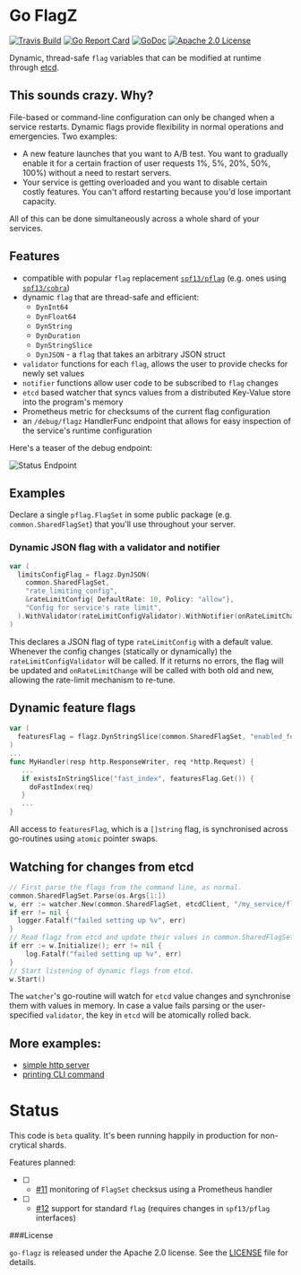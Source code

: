
# Go FlagZ 

[![Travis Build](https://travis-ci.org/mwitkow/go-flagz.svg)](https://travis-ci.org/mwitkow/go-flagz)
[![Go Report Card](http://goreportcard.com/badge/mwitkow/go-flagz)](http://goreportcard.com/report/mwitkow/go-flagz)
[![GoDoc](http://img.shields.io/badge/GoDoc-Reference-blue.svg)](https://godoc.org/github.com/mwitkow/go-flagz)
[![Apache 2.0 License](https://img.shields.io/badge/License-Apache%202.0-blue.svg)](LICENSE)

Dynamic, thread-safe `flag` variables that can be modified at runtime through [etcd](https://github.com/coreos/etcd).
 
## This sounds crazy. Why?

File-based or command-line configuration can only be changed when a service restarts. Dynamic flags provide
flexibility in normal operations and emergencies. Two examples:
 
 * A new feature launches that you want to A/B test. You want to gradually enable it for a certain fraction of user
 requests  1%, 5%, 20%, 50%, 100%) without a need to restart servers.
 * Your service is getting overloaded and you want to disable certain costly features. You can't afford 
 restarting because you'd lose important capacity.
 
All of this can be done simultaneously across a whole shard of your services.

## Features

 * compatible with popular `flag` replacement [`spf13/pflag`](https://github.com/spf13/pflag) (e.g. ones using [`spf13/cobra`](https://github.com/spf13/cobra))
 * dynamic `flag` that are thread-safe and efficient:
   - `DynInt64`
   - `DynFloat64`
   - `DynString`
   - `DynDuration`
   - `DynStringSlice`
   - `DynJSON` - a `flag` that takes an arbitrary JSON struct
 * `validator` functions for each `flag`, allows the user to provide checks for newly set values
 * `notifier` functions allow user code to be subscribed to `flag` changes
 * `etcd` based watcher that syncs values from a distributed Key-Value store into the program's memory
 * Prometheus metric for checksums of the current flag configuration
 * an `/debug/flagz` HandlerFunc endpoint that allows for easy inspection of the service's runtime configuration

Here's a teaser of the debug endpoint:

![Status Endpoint](https://raw.githubusercontent.com/mwitkow/go-flagz/screenshots/screenshot_endpoint.png)

## Examples

Declare a single `pflag.FlagSet` in some public package (e.g. `common.SharedFlagSet`) that you'll use throughout your server.


### Dynamic JSON flag with a validator and notifier

```go
var (
  limitsConfigFlag = flagz.DynJSON(
    common.SharedFlagSet, 
    "rate_limiting_config", 
    &rateLimitConfig{ DefaultRate: 10, Policy: "allow"},
    "Config for service's rate limit",
  ).WithValidator(rateLimitConfigValidator).WithNotifier(onRateLimitChange)
)
```

This declares a JSON flag of type `rateLimitConfig` with a default value. Whenever the config changes (statically or dynamically) the `rateLimitConfigValidator` will be called. If it returns no errors, the flag will be updated and `onRateLimitChange` will be called with both old and new, allowing the rate-limit mechanism to re-tune.

## Dynamic feature flags

```go
var (
  featuresFlag = flagz.DynStringSlice(common.SharedFlagSet, "enabled_features", []string{"fast_index"}, "list of enabled feature markers")
)
...
func MyHandler(resp http.ResponseWriter, req *http.Request) {
   ...
   if existsInStringSlice("fast_index", featuresFlag.Get()) {
     doFastIndex(req)
   }
   ...
}
```

All access to `featuresFlag`, which is a `[]string` flag, is synchronised across go-routines using `atomic` pointer swaps. 

## Watching for changes from etcd

```go
// First parse the flags from the command line, as normal.
common.SharedFlagSet.Parse(os.Args[1:])
w, err := watcher.New(common.SharedFlagSet, etcdClient, "/my_service/flagz", logger)
if err != nil {
  logger.Fatalf("failed setting up %v", err)
}
// Read flagz from etcd and update their values in common.SharedFlagSet
if err := w.Initialize(); err != nil {
	log.Fatalf("failed setting up %v", err)
}
// Start listening of dynamic flags from etcd.
w.Start()
```

The `watcher`'s go-routine will watch for `etcd` value changes and synchronise them with values in memory. In case a value fails parsing or the user-specified `validator`, the key in `etcd` will be atomically rolled back.

## More examples:

 * [simple http server](examples/server)
 * [printing CLI command](examples/cli)

# Status

This code is `beta` quality. It's been running happily in production for non-crytical shards.

Features planned:
 
  * [ ] - [#11](https://github.com/mwitkow/go-flagz/issues/11) monitoring of `FlagSet` checksus using a Prometheus handler
  * [ ] - [#12](https://github.com/mwitkow/go-flagz/issues/12) support for standard `flag` (requires changes in `spf13/pflag` interfaces)

###License

`go-flagz` is released under the Apache 2.0 license. See the [LICENSE](LICENSE) file for details.
